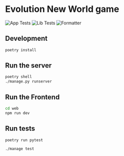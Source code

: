 # Evolution New World game

![App Tests](https://github.com/jagath-jaikumar/evolution/actions/workflows/test_apps.yaml/badge.svg)
![Lib Tests](https://github.com/jagath-jaikumar/evolution/actions/workflows/test_libs.yaml/badge.svg)
![Formatter](https://github.com/jagath-jaikumar/evolution/actions/workflows/ruff_check.yaml/badge.svg)

## Development

```bash
poetry install
```

## Run the server

```bash
poetry shell
./manage.py runserver
```

## Run the Frontend

```bash
cd web
npm run dev
```

## Run tests

```bash
poetry run pytest
```

```bash
./manage test
```


